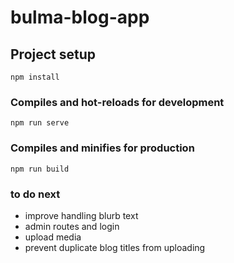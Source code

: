 # bulma-blog-app

## Project setup
```
npm install
```

### Compiles and hot-reloads for development
```
npm run serve
```

### Compiles and minifies for production
```
npm run build
```

### to do next
* improve handling blurb text
* admin routes and login
* upload media
* prevent duplicate blog titles from uploading